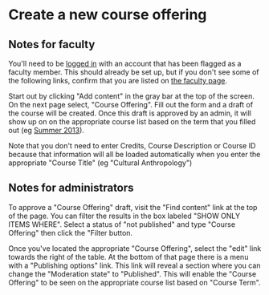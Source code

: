 # Create a new course offering

## Notes for faculty

You'll need to be [logged in](http://antiochcollege.org/user) with an account that has been flagged as a faculty member. This should already be set up, but if you don't see some of the following links, confirm that you are listed on [the faculty page](http://antiochcollege.org/academics/faculty).

Start out by clicking "Add content" in the gray bar at the top of the screen. On the next page select, "Course Offering". Fill out the form and a draft of the course will be created. Once this draft is approved by an admin, it will show up on on the appropriate course list based on the term that you filled out (eg [Summer 2013](http://antiochcollege.org/academics/courses)).

Note that you don't need to enter Credits, Course Description or Course ID because that information will all be loaded automatically when you enter the appropriate "Course Title" (eg "Cultural Anthropology")

## Notes for administrators

To approve a "Course Offering" draft, visit the "Find content" link at the top of the page. You can filter the results in the box labeled "SHOW ONLY ITEMS WHERE". Select a status of "not published" and type "Course Offering" then click the "Filter button.

Once you've located the appropriate "Course Offering", select the "edit" link towards the right of the table. At the bottom of that page there is a menu with a "Publishing options" link. This link will reveal a section where you can change the "Moderation state" to "Published". This will enable the "Course Offering" to be seen on the appropriate course list based on "Course Term".
